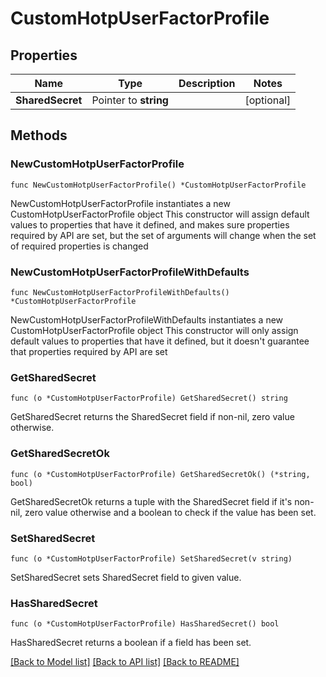 # CustomHotpUserFactorProfile

## Properties

Name | Type | Description | Notes
------------ | ------------- | ------------- | -------------
**SharedSecret** | Pointer to **string** |  | [optional] 

## Methods

### NewCustomHotpUserFactorProfile

`func NewCustomHotpUserFactorProfile() *CustomHotpUserFactorProfile`

NewCustomHotpUserFactorProfile instantiates a new CustomHotpUserFactorProfile object
This constructor will assign default values to properties that have it defined,
and makes sure properties required by API are set, but the set of arguments
will change when the set of required properties is changed

### NewCustomHotpUserFactorProfileWithDefaults

`func NewCustomHotpUserFactorProfileWithDefaults() *CustomHotpUserFactorProfile`

NewCustomHotpUserFactorProfileWithDefaults instantiates a new CustomHotpUserFactorProfile object
This constructor will only assign default values to properties that have it defined,
but it doesn't guarantee that properties required by API are set

### GetSharedSecret

`func (o *CustomHotpUserFactorProfile) GetSharedSecret() string`

GetSharedSecret returns the SharedSecret field if non-nil, zero value otherwise.

### GetSharedSecretOk

`func (o *CustomHotpUserFactorProfile) GetSharedSecretOk() (*string, bool)`

GetSharedSecretOk returns a tuple with the SharedSecret field if it's non-nil, zero value otherwise
and a boolean to check if the value has been set.

### SetSharedSecret

`func (o *CustomHotpUserFactorProfile) SetSharedSecret(v string)`

SetSharedSecret sets SharedSecret field to given value.

### HasSharedSecret

`func (o *CustomHotpUserFactorProfile) HasSharedSecret() bool`

HasSharedSecret returns a boolean if a field has been set.


[[Back to Model list]](../README.md#documentation-for-models) [[Back to API list]](../README.md#documentation-for-api-endpoints) [[Back to README]](../README.md)


